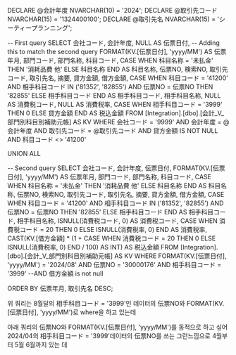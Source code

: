 DECLARE @会計年度 NVARCHAR(10) = '2024';
DECLARE @取引先コード NVARCHAR(15) = '1324400100';
DECLARE @取引先名 NVARCHAR(15) = 'シーティープランニング';

-- First query
SELECT
    会社コード, 
    会計年度,
    NULL AS 伝票日付, -- Adding this to match the second query
    FORMAT(KV.[伝票日付], 'yyyy/MM') AS 伝票年月,
    部門コード,
    部門名称,
    科目コード,
    CASE 
        WHEN 科目名称 = '未払金' THEN '消耗品費 他'
        ELSE 科目名称
    END AS 科目名称,
    伝票NO,
    検索NO,
    取引先コード,
    取引先名,
    摘要,
    貸方金額,
    借方金額,
    CASE 
        WHEN 科目コード = '41200' AND 相手科目コード IN ('81352', '82855') AND 伝票NO = 伝票NO THEN '82855'
        ELSE 相手科目コード
    END AS 相手科目コード,
    相手科目名称,
    NULL AS 消費税コード,
    NULL AS 消費税率,
    CASE 
        WHEN 相手科目コード = '3999' THEN 0
        ELSE 貸方金額
    END AS 税込金額
FROM [Integration].[dbo].[会計_V_部門別科目別補助元帳] AS KV 
WHERE
    会社コード = '9999'
    AND 会計年度 = @会計年度
    AND 取引先コード = @取引先コード
    AND 貸方金額 IS NOT NULL
    AND 科目コード <> '41200'

UNION ALL

-- Second query
SELECT
    会社コード, 
    会計年度,
    伝票日付,
    FORMAT(KV.[伝票日付], 'yyyy/MM') AS 伝票年月,
    部門コード,
    部門名称,
    科目コード,
    CASE 
        WHEN 科目名称 = '未払金' THEN '消耗品費 他'
        ELSE 科目名称
    END AS 科目名称,
    伝票NO,
    検索NO,
    取引先コード,
    取引先名,
    摘要,
    貸方金額,
    借方金額,
    CASE 
        WHEN 科目コード = '41200' AND 相手科目コード IN ('81352', '82855') AND 伝票NO = 伝票NO THEN '82855'
        ELSE 相手科目コード
    END AS 相手科目コード,
    相手科目名称,
    ISNULL(消費税コード, 0) AS 消費税コード,
    CASE 
        WHEN 消費税コード = 20 THEN 0 
        ELSE ISNULL(消費税率, 0) 
    END AS 消費税率,
    CAST(KV.[借方金額] * (1 + CASE 
        WHEN 消費税コード = 20 THEN 0 
        ELSE ISNULL(消費税率, 0) 
    END / 100) AS INT) AS 税込金額
FROM [Integration].[dbo].[会計_V_部門別科目別補助元帳] AS KV 
WHERE
    FORMAT(KV.[伝票日付], 'yyyy/MM') = '2024/08'
    AND 伝票NO = '30000176'
    AND 相手科目コード = '3999'
    --AND 借方金額 is not null

ORDER BY 伝票年月, 取引先名 DESC;

위 쿼리는 8월달의 相手科目コード = '3999'인 데이터의 伝票NO와 FORMAT(KV.[伝票日付], 'yyyy/MM')로 where을 하고 있는데

아래 쿼리의 伝票NO와 FORMAT(KV.[伝票日付], 'yyyy/MM')를 동적으로 하고 싶어
2024/04의 相手科目コード = '3999'데이터의 伝票NO를 쓰는 그런느낌으로 4월부터 5월 6월까지 있는 데
